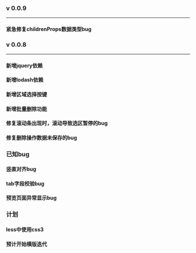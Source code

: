 ### v 0.0.9
----
#### 紧急修复childrenProps数据类型bug

### v 0.0.8 
----
#### 新增jquery依赖
#### 新增lodash依赖
#### 新增区域选择按键
#### 新增批量删除功能
#### 修复滚动条出现时，滚动导致选区暂停的bug
#### 修复删除操作数据未保存的bug

### 已知bug

#### 竖直对齐bug
#### tab字段校验bug
#### 预览页面异常显示bug

###  计划
#### less中使用css3
#### 预计开始横版迭代 
